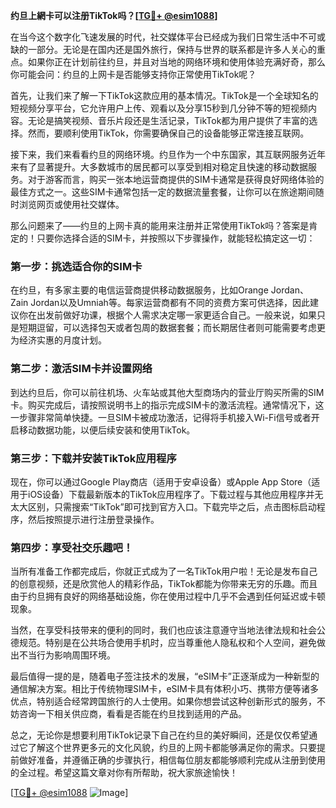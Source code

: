 **约旦上網卡可以注册TikTok吗？[[TG💪+ @esim1088](https://t.me/s/esim1088)]**

在当今这个数字化飞速发展的时代，社交媒体平台已经成为我们日常生活中不可或缺的一部分。无论是在国内还是国外旅行，保持与世界的联系都是许多人关心的重点。如果你正在计划前往约旦，并且对当地的网络环境和使用体验充满好奇，那么你可能会问：约旦的上网卡是否能够支持你正常使用TikTok呢？

首先，让我们来了解一下TikTok这款应用的基本情况。TikTok是一个全球知名的短视频分享平台，它允许用户上传、观看以及分享15秒到几分钟不等的短视频内容。无论是搞笑视频、音乐片段还是生活记录，TikTok都为用户提供了丰富的选择。然而，要顺利使用TikTok，你需要确保自己的设备能够正常连接互联网。

接下来，我们来看看约旦的网络环境。约旦作为一个中东国家，其互联网服务近年来有了显著提升。大多数城市的居民都可以享受到相对稳定且快速的移动数据服务。对于游客而言，购买一张本地运营商提供的SIM卡通常是获得良好网络体验的最佳方式之一。这些SIM卡通常包括一定的数据流量套餐，让你可以在旅途期间随时浏览网页或使用社交媒体。

那么问题来了——约旦的上网卡真的能用来注册并正常使用TikTok吗？答案是肯定的！只要你选择合适的SIM卡，并按照以下步骤操作，就能轻松搞定这一切：

### 第一步：挑选适合你的SIM卡

在约旦，有多家主要的电信运营商提供移动数据服务，比如Orange Jordan、Zain Jordan以及Umniah等。每家运营商都有不同的资费方案可供选择，因此建议你在出发前做好功课，根据个人需求决定哪一家更适合自己。一般来说，如果只是短期逗留，可以选择包天或者包周的数据套餐；而长期居住者则可能需要考虑更为经济实惠的月度计划。

### 第二步：激活SIM卡并设置网络

到达约旦后，你可以前往机场、火车站或其他大型商场内的营业厅购买所需的SIM卡。购买完成后，请按照说明书上的指示完成SIM卡的激活流程。通常情况下，这一步骤非常简单快捷。一旦SIM卡被成功激活，记得将手机接入Wi-Fi信号或者开启移动数据功能，以便后续安装和使用TikTok。

### 第三步：下载并安装TikTok应用程序

现在，你可以通过Google Play商店（适用于安卓设备）或Apple App Store（适用于iOS设备）下载最新版本的TikTok应用程序了。下载过程与其他应用程序并无太大区别，只需搜索“TikTok”即可找到官方入口。下载完毕之后，点击图标启动程序，然后按照提示进行注册登录操作。

### 第四步：享受社交乐趣吧！

当所有准备工作都完成后，你就正式成为了一名TikTok用户啦！无论是发布自己的创意视频，还是欣赏他人的精彩作品，TikTok都能为你带来无穷的乐趣。而且由于约旦拥有良好的网络基础设施，你在使用过程中几乎不会遇到任何延迟或卡顿现象。

当然，在享受科技带来的便利的同时，我们也应该注意遵守当地法律法规和社会公德规范。特别是在公共场合使用手机时，应当尊重他人隐私权和个人空间，避免做出不当行为影响周围环境。

最后值得一提的是，随着电子签注技术的发展，“eSIM卡”正逐渐成为一种新型的通信解决方案。相比于传统物理SIM卡，eSIM卡具有体积小巧、携带方便等诸多优点，特别适合经常跨国旅行的人士使用。如果你想尝试这种创新形式的服务，不妨咨询一下相关供应商，看看是否能在约旦找到适用的产品。

总之，无论你是想要利用TikTok记录下自己在约旦的美好瞬间，还是仅仅希望通过它了解这个世界更多元的文化风貌，约旦的上网卡都能够满足你的需求。只要提前做好准备，并遵循正确的步骤执行，相信每位朋友都能够顺利完成从注册到使用的全过程。希望这篇文章对你有所帮助，祝大家旅途愉快！

[[TG💪+ @esim1088](https://t.me/s/esim1088) ![Image](https://i.postimg.cc/4NQfJmqS/Snipaste-2025-05-13-00-14-12.png)]